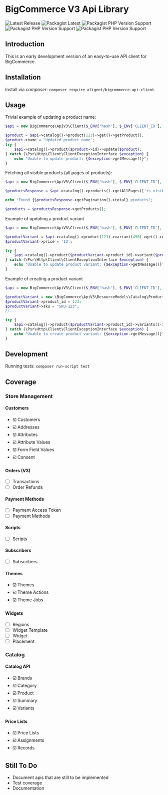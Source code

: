 # BigCommerce V3 Api Library

![Latest Release](https://img.shields.io/github/v/release/aligent/bigcommerce-v3-api-php-client?sort=semver)
![Packagist Latest](https://img.shields.io/packagist/v/aligent/bigcommerce-api-client)
![Packagist PHP Version Support](https://img.shields.io/packagist/php-v/aligent/bigcommerce-api-client/dev-main)
![Packagist PHP Version Support](https://img.shields.io/github/license/aligent/bigcommerce-v3-api-php-client)
![Packagist PHP Version Support](https://img.shields.io/github/workflow/status/aligent/bigcommerce-v3-api-php-client/Validate%20PHP%20dependancies%20and%20test)


## Introduction
This is an early development version of an easy-to-use API client for BigCommerce.

## Installation

Install via _composer_: `composer require aligent/bigcommerce-api-client`.

## Usage

Trivial example of updating a product name:

```php
$api = new BigCommerce\ApiV3\Client($_ENV['hash'], $_ENV['CLIENT_ID'], $_ENV['ACCESS_TOKEN']);

$product = $api->catalog()->product(123)->get()->getProduct();
$product->name = 'Updated product name';
try {
    $api->catalog()->product($product->id)->update($product);
} catch (\Psr\Http\Client\ClientExceptionInterface $exception) {
    echo "Unable to update product: {$exception->getMessage()}";
}
```

Fetching all visible products (all pages of products):

```php
$api = new BigCommerce\ApiV3\Client($_ENV['hash'], $_ENV['CLIENT_ID'], $_ENV['ACCESS_TOKEN']);

$productsResponse = $api->catalog()->products()->getAllPages(['is_visible' => true]);

echo "Found {$productsResponse->getPagination()->total} products";

$products = $productsResponse->getProducts();
```

Example of updating a product variant

```php
$api = new BigCommerce\ApiV3\Client($_ENV['hash'], $_ENV['CLIENT_ID'], $_ENV['ACCESS_TOKEN']);

$productVariant = $api->catalog()->product(123)->variant(456)->get()->getProductVariant();
$productVariant->price = '12';

try {
    $api->catalog()->product($productVariant->product_id)->variant($productVariant->id)->update($productVariant);
} catch (\Psr\Http\Client\ClientExceptionInterface $exception) {
    echo "Unable to update product variant: {$exception->getMessage()}";
}
```

Example of creating a product variant

```php
$api = new BigCommerce\ApiV3\Client($_ENV['hash'], $_ENV['CLIENT_ID'], $_ENV['ACCESS_TOKEN']);

$productVariant = new \BigCommerce\ApiV3\ResourceModels\Catalog\Product\ProductVariant();
$productVariant->product_id = 123;
$productVariant->sku = "SKU-123";
//...

try {
    $api->catalog()->product($productVariant->product_id)->variants()->create($productVariant);
} catch (\Psr\Http\Client\ClientExceptionInterface $exception) {
    echo "Unable to create product variant: {$exception->getMessage()}";
}
```

## Development

Running tests: `composer run-script test`


## Coverage

### Store Management

#### Customers 

- ☑️ Customers
- ☑️ Addresses
- ☑️ Attributes
- ☑️ Attribute Values
- ☑️ Form Field Values
- ☑️ Consent

#### Orders (V3)

- ☐ Transactions
- ☐ Order Refunds

#### Payment Methods

- ☐ Payment Access Token
- ☐ Payment Methods

#### Scripts

- ☐ Scripts

#### Subscribers

- ☐ Subscribers

#### Themes

- ☑️ Themes
- ☑️ Theme Actions
- ☑️ Theme Jobs

#### Widgets

- ☐ Regions
- ☐ Widget Template
- ☐ Widget
- ☐ Placement

### Catalog

#### Catalog API

- ☑️ Brands
- ☑️ Category
- ☑️ Product
- ☑️ Summary
- ☑️ Variants

#### Price Lists

- ☑️ Price Lists
- ☑️ Assignments
- ☑️ Records 

## Still To Do

- Document apis that are still to be implemented
- Test coverage
- Documentation
